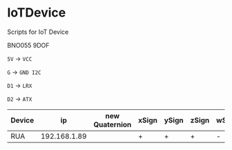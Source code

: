 # IoTDevice
Scripts for IoT Device

BNO055 9DOF


`5V` -> `VCC`

`G`  -> `GND I2C`

`D1` -> `LRX`

`D2` -> `ATX`


|Device|ip|new Quaternion|xSign|ySign|zSign|wSign| =* Quaternion|x|y|z| Rotate|x|y|z|
|---|---|---|---|---|---|---|---|---|---|---|---|---|---|---|
|RUA|192.168.1.89||+|+|+|-||90|90|0||0|0|0|


